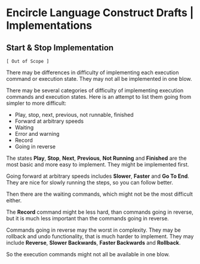 Encircle Language Construct Drafts | Implementations
====================================================

Start & Stop Implementation
---------------------------

`[ Out of Scope ]`

There may be differences in difficulty of implementing each execution command or execution state. They may not all be implemented in one blow.

There may be several categories of difficulty of implementing execution commands and execution states. Here is an attempt to list them going from simpler to more difficult:

- Play, stop, next, previous, not runnable, finished
- Forward at arbitrary speeds
- Waiting
- Error and warning
- Record
- Going in reverse

The states __Play__, __Stop__, __Next__, __Previous__, __Not Running__ and __Finished__ are the most basic and more easy to implement. They might be implemented first.

Going forward at arbitrary speeds includes __Slower__, __Faster__ and __Go To End__. They are nice for slowly running the steps, so you can follow better. 

Then there are the waiting commands, which might not be the most difficult either.

The __Record__ command might be less hard, than commands going in reverse, but it is much less important than the commands going in reverse.

Commands going in reverse may the worst in complexity. They may be rollback and undo functionality, that is much harder to implement. They may include __Reverse__, __Slower Backwards__, __Faster Backwards__ and __Rollback__.

So the execution commands might not all be available in one blow.